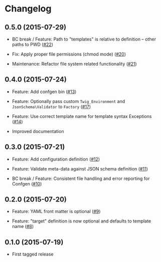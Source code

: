 # Changelog

## 0.5.0 (2015-07-29)

*   BC break / Feature: Path to "templates" is relative to definition – other paths to PWD
    ([#22](https://github.com/clue/php-confgen/pull/22))

*   Fix: Apply proper file permissions (chmod mode)
    ([#20](https://github.com/clue/php-confgen/pull/20))

*   Maintenance: Refactor file system related functionality
    ([#21](https://github.com/clue/php-confgen/pull/21))

## 0.4.0 (2015-07-24)

*   Feature: Add confgen bin
    ([#13](https://github.com/clue/php-confgen/pull/13))

*   Feature: Optionally pass custom `Twig_Environment` and `JsonSchema\Validator` to `Factory`
    ([#17](https://github.com/clue/php-confgen/pull/17))

*   Feature: Use correct template name for template syntax Exceptions
    ([#14](https://github.com/clue/php-confgen/pull/14))

*   Improved documentation

## 0.3.0 (2015-07-21)

*   Feature: Add configuration definition
    ([#12](https://github.com/clue/php-confgen/pull/12))

*   Feature: Validate meta-data against JSON schema definition
    ([#11](https://github.com/clue/php-confgen/pull/11))

*   BC break / Feature: Consistent file handling and error reporting for Confgen
    ([#10](https://github.com/clue/php-confgen/pull/10))

## 0.2.0 (2015-07-20)

*   Feature: YAML front matter is optional
    ([#9](https://github.com/clue/php-confgen/pull/9))

*   Feature: "target" definition is now optional and defaults to template name
    ([#8](https://github.com/clue/php-confgen/pull/8))

## 0.1.0 (2015-07-19)

*   First tagged release
